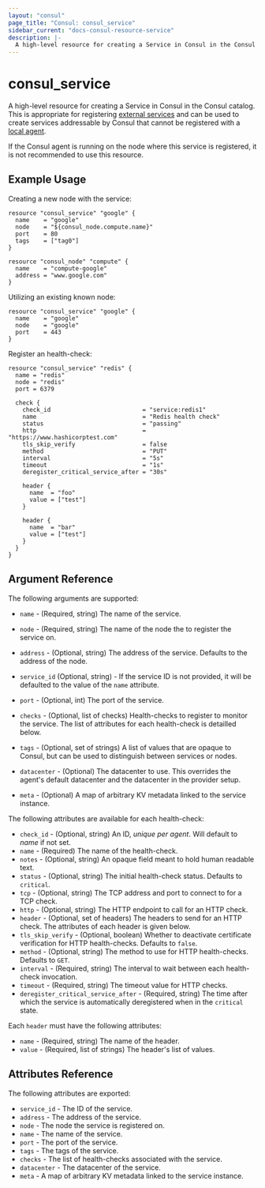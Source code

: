 ```yaml
---
layout: "consul"
page_title: "Consul: consul_service"
sidebar_current: "docs-consul-resource-service"
description: |-
  A high-level resource for creating a Service in Consul in the Consul catalog.
---
```


# consul_service

A high-level resource for creating a Service in Consul in the Consul catalog. This
is appropriate for registering [external services](https://www.consul.io/docs/guides/external.html) and
can be used to create services addressable by Consul that cannot be registered
with a [local agent](https://www.consul.io/docs/agent/basics.html).

If the Consul agent is running on the node where this service is registered, it is
not recommended to use this resource.

## Example Usage

Creating a new node with the service:

```hcl
resource "consul_service" "google" {
  name    = "google"
  node    = "${consul_node.compute.name}"
  port    = 80
  tags    = ["tag0"]
}

resource "consul_node" "compute" {
  name    = "compute-google"
  address = "www.google.com"
}
```

Utilizing an existing known node:

```hcl
resource "consul_service" "google" {
  name    = "google"
  node    = "google"
  port    = 443
}
```

Register an health-check:

```hcl
resource "consul_service" "redis" {
  name = "redis"
  node = "redis"
  port = 6379

  check {
    check_id                          = "service:redis1"
    name                              = "Redis health check"
    status                            = "passing"
    http                              = "https://www.hashicorptest.com"
    tls_skip_verify                   = false
    method                            = "PUT"
    interval                          = "5s"
    timeout                           = "1s"
    deregister_critical_service_after = "30s"

    header {
      name  = "foo"
      value = ["test"]
    }

    header {
      name  = "bar"
      value = ["test"]
    }
  }
}
```

## Argument Reference

The following arguments are supported:

* `name` - (Required, string) The name of the service.

* `node` - (Required, string) The name of the node the to register the service on.

* `address` - (Optional, string) The address of the service. Defaults to the
  address of the node.

* `service_id` (Optional, string) - If the service ID is not provided, it will be defaulted to the value
of the `name` attribute.

* `port` - (Optional, int) The port of the service.

* `checks` - (Optional, list of checks) Health-checks to register to monitor the
  service. The list of attributes for each health-check is detailled below.

* `tags` - (Optional, set of strings) A list of values that are opaque to Consul,
  but can be used to distinguish between services or nodes.

* `datacenter` - (Optional) The datacenter to use. This overrides the
  agent's default datacenter and the datacenter in the provider setup.

* `meta` - (Optional) A map of arbitrary KV metadata linked to the service
  instance.

The following attributes are available for each health-check:

* `check_id` - (Optional, string) An ID, *unique per agent*. Will default to *name*
  if not set.
* `name` - (Required) The name of the health-check.
* `notes` - (Optional, string) An opaque field meant to hold human readable text.
* `status` - (Optional, string) The initial health-check status. Defaults
  to `critical`.
* `tcp` - (Optional, string) The TCP address and port to connect to for a TCP check.
* `http` - (Optional, string) The HTTP endpoint to call for an HTTP check.
* `header` - (Optional, set of headers) The headers to send for an HTTP check.
  The attributes of each header is given below.
* `tls_skip_verify` - (Optional, boolean) Whether to deactivate certificate
  verification for HTTP health-checks. Defaults to `false`.
* `method` - (Optional, string) The method to use for HTTP health-checks. Defaults
  to `GET`.
* `interval` - (Required, string) The interval to wait between each health-check
  invocation.
* `timeout` - (Required, string) The timeout value for HTTP checks.
* `deregister_critical_service_after` - (Required, string) The time after which
  the service is automatically deregistered when in the `critical` state.

Each `header` must have the following attributes:
* `name` - (Required, string) The name of the header.
* `value` - (Required, list of strings) The header's list of values.

## Attributes Reference

The following attributes are exported:

* `service_id` - The ID of the service.
* `address` - The address of the service.
* `node` - The node the service is registered on.
* `name` - The name of the service.
* `port` - The port of the service.
* `tags` - The tags of the service.
* `checks` - The list of health-checks associated with the service.
* `datacenter` - The datacenter of the service.
* `meta` - A map of arbitrary KV metadata linked to the service instance.
